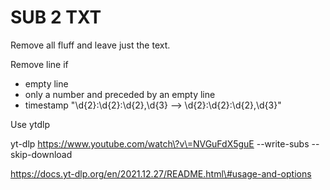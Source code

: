 # SUB 2 TXT

Remove all fluff and leave just the text.

Remove line if

* empty line
* only a number and preceded by an empty line
* timestamp "\d{2}:\d{2}:\d{2},\d{3} --> \d{2}:\d{2}:\d{2},\d{3}"

Use ytdlp

yt-dlp https://www.youtube.com/watch\?v\=NVGuFdX5guE --write-subs --skip-download

https://docs.yt-dlp.org/en/2021.12.27/README.html\#usage-and-options

